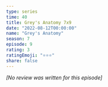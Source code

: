 ```yaml
---
type: series
time: 40
title: Grey's Anatomy 7x9
date: "2022-08-12T00:00:00"
name: "Grey's Anatomy"
season: 7
episode: 9
rating: 3
ratingEmoji: "⭐️⭐️⭐️"
share: false
---
```


_[No review was written for this episode]_
